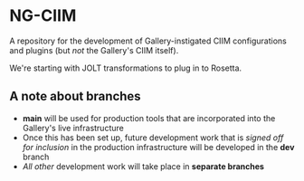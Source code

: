 # NG-CIIM

A repository for the development of Gallery-instigated CIIM configurations and plugins (but *not* the Gallery's CIIM itself).

We're starting with JOLT transformations to plug in to Rosetta.

## A note about branches

- **main** will be used for production tools that are incorporated into the Gallery's live infrastructure
- Once this has been set up, future development work that is *signed off for inclusion* in the production infrastructure will be developed in the **dev** branch
- *All other* development work will take place in **separate branches**
